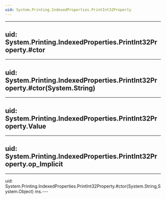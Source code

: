 ```yaml
---
uid: System.Printing.IndexedProperties.PrintInt32Property
---
```


---
uid: System.Printing.IndexedProperties.PrintInt32Property.#ctor
---

---
uid: System.Printing.IndexedProperties.PrintInt32Property.#ctor(System.String)
---

---
uid: System.Printing.IndexedProperties.PrintInt32Property.Value
---

---
uid: System.Printing.IndexedProperties.PrintInt32Property.op_Implicit
---

---
uid: System.Printing.IndexedProperties.PrintInt32Property.#ctor(System.String,System.Object)
ms.---
